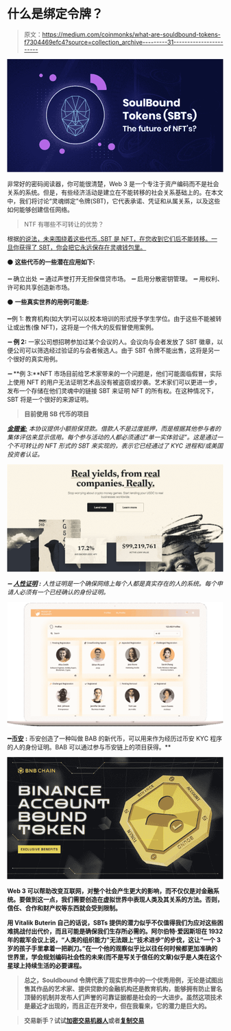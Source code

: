 # 什么是绑定令牌？

> 原文：<https://medium.com/coinmonks/what-are-souldbound-tokens-f7304469efc4?source=collection_archive---------31----------------------->

![](img/4feb8c3196b1fe5aaca136aa2b33fcf9.png)

非常好的密码阅读器，你可能很清楚，Web 3 是一个专注于资产编码而不是社会关系的系统。但是，有些经济活动是建立在不能转移的社会关系基础上的。在本文中，我们将讨论“灵魂绑定”令牌(SBT)，它代表承诺、凭证和从属关系，以及这些如何能够创建信任网络。

> NTF 有哪些不可转让的优势？

根据[的说法，未来围绕着这些代币..SBT 是 NFT，在您收到它们后不能转移。一旦你获得了 SBT，你会把它永远保存在灵魂钱包里。](https://twitter.com/VitalikButerin)

⚫ **这些代币的一些潜在应用如下:**

*➖* 确立出处
*➖* 通过声誉打开无担保借贷市场。
*➖* 启用分散密钥管理。
*➖* 用权利、许可和共享创造新市场。

⚫ **一些真实世界的用例可能是:**

➖例 1: 教育机构(如大学)可以以校本培训的形式授予学生学位。由于这些不能被转让或出售(像 NFT)，这将是一个伟大的反假冒使用案例。

*➖* **例 2:** 一家公司想招聘参加过某个会议的人。会议向与会者发放了 SBT 徽章，以便公司可以筛选经过验证的与会者候选人。由于 SBT 令牌不能出售，这将是另一个很好的真实用例。

*➖* **例 3:**NFT 市场目前给艺术家带来的一个问题是，他们可能面临假冒，实际上使用 NFT 的用户无法证明艺术品没有被盗窃或抄袭。艺术家们可以更进一步，发布一个存储在他们灵魂中的链接 SBT 来证明 NFT 的所有权。在这种情况下，SBT 将是一个很好的来源证明。

> **目前使用 SB 代币的项目**

*[**金翅雀:**](https://twitter.com/goldfinch_fi) 本协议提供小额担保贷款。借款人不是过度抵押，而是根据其他参与者的集体评估来显示信用。每个参与活动的人都必须通过“单一实体验证”。这是通过一个不可转让的 NFT 形式的 SBT 来实现的，表示它已经通过了 KYC 进程和/或美国投资者认证。*

*![](img/54a411fd1c64830e620cf6f5c96e80b0.png)*

**➖* [**人性证明**](https://twitter.com/proofofhumanity) **:** 人性证明是一个确保网络上每个人都是真实存在的人的系统。每个申请人必须有一个已经确认的身份证明。*

*![](img/73fd2d020fedf9f412939036f48124a4.png)*

**➖**[**币安**](https://twitter.com/binance) **:** 币安创造了一种叫做 BAB 的新代币，可以用来作为经历过币安 KYC 程序的人的身份证明。BAB 可以通过参与币安链上的项目获得。**

**![](img/607b0a42aeb216dbd8648483b311779d.png)**

**Web 3 可以帮助改变互联网，对整个社会产生更大的影响，而不仅仅是对金融系统。要做到这一点，我们需要创造在虚拟世界中表现人类及其关系的方法。否则，信任、合作和财产权等东西就会受到限制。**

**用 Vitalik Buterin 自己的话说，SBTs 提供的潜力似乎不仅值得我们为应对这些困难挑战付出代价，而且可能是确保我们生存所必需的。阿尔伯特·爱因斯坦在 1932 年的裁军会议上说，“人类的组织能力”无法跟上“技术进步”的步伐，这让“一个 3 岁的孩子手里拿着一把剃刀。”在一个他的观察似乎比以往任何时候都更加准确的世界里，学会规划编码社会性的未来(而不是写关于信任的文章)似乎是人类在这个星球上持续生活的必要课程。**

> **总之，Souldbound 令牌代表了现实世界中的一个优秀用例，无论是试图出售其作品的艺术家、提供贷款的金融机构还是教育机构，能够拥有防止冒名顶替的机制并发布人们声誉的可靠证据都是社会的一大进步。虽然这项技术是最近才出现的，而且正在开发中，但在我看来，它的潜力是巨大的。**

> **交易新手？试试[加密交易机器人](/coinmonks/crypto-trading-bot-c2ffce8acb2a)或者[复制交易](/coinmonks/top-10-crypto-copy-trading-platforms-for-beginners-d0c37c7d698c)**
